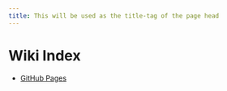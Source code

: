 ```yaml
---
title: This will be used as the title-tag of the page head
---
```



# Wiki Index


* [GitHub Pages](/github_pages)
